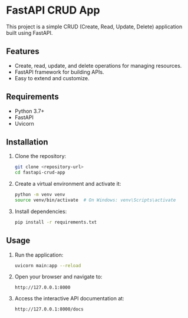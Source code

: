 # FastAPI CRUD App

This project is a simple CRUD (Create, Read, Update, Delete) application built using FastAPI.

## Features

- Create, read, update, and delete operations for managing resources.
- FastAPI framework for building APIs.
- Easy to extend and customize.

## Requirements

- Python 3.7+
- FastAPI
- Uvicorn

## Installation

1. Clone the repository:
   ```bash
   git clone <repository-url>
   cd fastapi-crud-app
   ```

2. Create a virtual environment and activate it:
   ```bash
   python -m venv venv
   source venv/bin/activate  # On Windows: venv\Scripts\activate
   ```

3. Install dependencies:
   ```bash
   pip install -r requirements.txt
   ```

## Usage

1. Run the application:
   ```bash
   uvicorn main:app --reload
   ```

2. Open your browser and navigate to:
   ```
   http://127.0.0.1:8000
   ```

3. Access the interactive API documentation at:
   ```
   http://127.0.0.1:8000/docs
   ```
